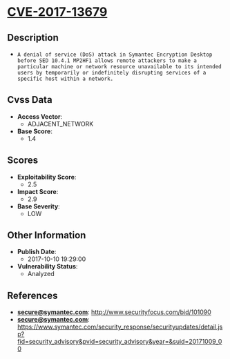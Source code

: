 
# [CVE-2017-13679](http://www.securityfocus.com/bid/101090)

## Description

- `A denial of service (DoS) attack in Symantec Encryption Desktop before SED 10.4.1 MP2HF1 allows remote attackers to make a particular machine or network resource unavailable to its intended users by temporarily or indefinitely disrupting services of a specific host within a network.`

## Cvss Data

- **Access Vector**:
  - ADJACENT_NETWORK
- **Base Score**:
  - 1.4

## Scores

- **Exploitability Score**:
  - 2.5
- **Impact Score**:
  - 2.9
- **Base Severity**:
  - LOW

## Other Information

- **Publish Date**:
  - 2017-10-10 19:29:00
- **Vulnerability Status**:
  - Analyzed

## References

- **secure@symantec.com**: http://www.securityfocus.com/bid/101090
- **secure@symantec.com**: https://www.symantec.com/security_response/securityupdates/detail.jsp?fid=security_advisory&pvid=security_advisory&year=&suid=20171009_00

